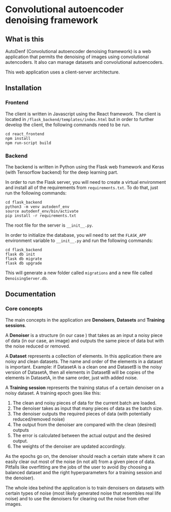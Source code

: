 # Convolutional autoencoder denoising framework

## What is this
AutoDenf (Convolutional autoencoder denoising framework) is a web application that permits the denoising of images using
convolutional autencoders. It also can manage datasets and convolutional autoencoders.

This web application uses a client-server architecture.

## Installation

### Frontend
The client is written in Javascript using the React framework. The client is located in 
`/flask_backend/templates/index.html` but in order to further develop the client, the following commands need to be run.

```
cd react_frontend
npm install
npm run-script build
```


### Backend
The backend is written in Python using the Flask web framework and Keras (with Tensorflow backend) for the deep learning
part.

In order to run the Flask server, you will need to create a virtual environment and install all of the requirements from
`requirements.txt`. To do that, just run the following commands:
```
cd flask_backend
python3 -m venv autodenf_env
source autodenf_env/bin/activate  
pip install -r requirements.txt
```

The root file for the server is `__init__.py`.

In order to initialize the database, you wil need to set the `FLASK_APP`
 environment variable to `__init__.py` and run the following commands:
```
cd flask_backend
flask db init 
flask db migrate
flask db upgrade
```

This will generate a new folder called `migrations` and a new file called `DenoisingServer.db`.

## Documentation

### Core concepts

The main concepts in the application are __Denoisers__, __Datasets__ and __Training sessions__.

A __Denoiser__ is a structure (in our case ) that takes as an input a noisy piece of data (in our case, an image) and outputs the same
piece of data but with the noise reduced or removed.

A __Dataset__ represents a collection of elements. In this application there are noisy and clean datasets. The name and
order of the elements in a dataset is important. Example: if DatasetA is a clean one and DatasetB is the noisy version of
DatasetA, then all elements in DatasetB will be copies of the elements in DatasetA, in the same order, just with added noise.

A __Training session__ represents the training status of a certain denoiser on a noisy dataset. A training epoch goes like this:
1) The clean and noisy pieces of data for the current batch are loaded.
2) The denoiser takes as input that many pieces of data as the batch size.
3) The denoiser outputs the required pieces of data (with potentially reduced/removed noise)
4) The output from the denoiser are compared with the clean (desired) outputs
5) The error is calculated between the actual output and the desired output.
6) The weights of the denoiser are updated accordingly.

As the epochs go on, the denoiser should reach a certain state where it can easily clear out most of the noise (in not all)
from a given piece of data. Pitfalls like overfitting are the jobs of the user to avoid (by choosing a balanced dataset
and the right hyperparameters for a training session and the denoiser).
 
The whole idea behind the application is to train denoisers on datasets with certain types of noise (most likely generated
noise that resembles real life noise) and to use the denoisers for clearing out the noise from other images.